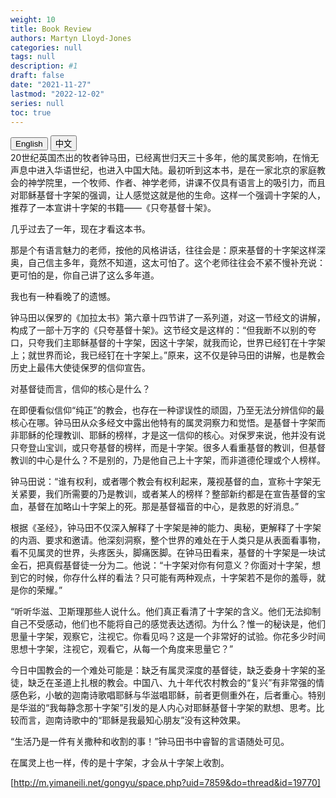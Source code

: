 ```yaml
---
weight: 10
title: Book Review
authors: Martyn Lloyd-Jones
categories: null
tags: null
description: #1
draft: false
date: "2021-11-27"
lastmod: "2022-12-02"
series: null
toc: true
---
```




<!--more-->

<!-- Tab links -->
<div class="tab">
  <button class="tablinks active" onclick="tablabel(event, 'english')">English</button>
  <button class="tablinks" onclick="tablabel(event, 'chinese')">中文</button>
  
</div>

<!-- Tab content -->
<div id="english" class="tabcontent" style="display:block">

</div>

<div id="chinese" class="tabcontent">
20世纪英国杰出的牧者钟马田，已经离世归天三十多年，他的属灵影响，在悄无声息中进入华语世纪，也进入中国大陆。最初听到这本书，是在一家北京的家庭教会的神学院里，一个牧师、作者、神学老师，讲课不仅具有语言上的吸引力，而且对耶稣基督十字架的强调，让人感觉这就是他的生命。这样一个强调十字架的人，推荐了一本宣讲十字架的书籍——《只夸基督十架》。  

几乎过去了一年，现在才看这本书。  

那是个有语言魅力的老师，按他的风格讲话，往往会是：原来基督的十字架这样深奥，自己信主多年，竟然不知道，这太可怕了。这个老师往往会不紧不慢补充说：更可怕的是，你自己讲了这么多年道。

我也有一种看晚了的遗憾。  

钟马田以保罗的《加拉太书》第六章十四节讲了一系列道，对这一节经文的讲解，构成了一部十万字的《只夸基督十架》。这节经文是这样的：“但我断不以别的夸口，只夸我们主耶稣基督的十字架，因这十字架，就我而论，世界已经钉在十字架上；就世界而论，我已经钉在十字架上。”原来，这不仅是钟马田的讲解，也是教会历史上最伟大使徒保罗的信仰宣告。  

对基督徒而言，信仰的核心是什么？  

在即便看似信仰“纯正”的教会，也存在一种谬误性的顽固，乃至无法分辨信仰的最核心在哪。钟马田从众多经文中露出他特有的属灵洞察力和觉悟。是基督十字架而非耶稣的伦理教训、耶稣的榜样，才是这一信仰的核心。对保罗来说，他并没有说只夸登山宝训，或只夸基督的榜样，而是十字架。很多人看重基督的教训，但基督教训的中心是什么？不是别的，乃是他自己上十字架，而非道德伦理或个人榜样。  

钟马田说：“谁有权利，或者哪个教会有权利起来，蔑视基督的血，宣称十字架无关紧要，我们所需要的乃是教训，或者某人的榜样？整部新约都是在宣告基督的宝血，基督在加略山十字架上的死。那是基督福音的中心，是救恩的好消息。”  

根据《圣经》，钟马田不仅深入解释了十字架是神的能力、奥秘，更解释了十字架的内涵、要求和邀请。他深刻洞察，整个世界的难处在于人类只是从表面看事物，看不见属灵的世界，头疼医头，脚痛医脚。在钟马田看来，基督的十字架是一块试金石，把真假基督徒一分为二。他说：“十字架对你有何意义？你面对十字架，想到它的时候，你存什么样的看法？只可能有两种观点，十字架若不是你的羞辱，就是你的荣耀。”  

“听听华滋、卫斯理那些人说什么。他们真正看清了十字架的含义。他们无法抑制自己不受感动，他们也不能将自己的感觉表达透彻。为什么？惟一的秘诀是，他们思量十字架，观察它，注视它。你看见吗？这是一个非常好的试验。你花多少时间思想十字架，注视它，观看它，从每一个角度来思量它？”  

今日中国教会的一个难处可能是：缺乏有属灵深度的基督徒，缺乏委身十字架的圣徒，缺乏在圣道上扎根的教会。中国八、九十年代农村教会的“复兴”有非常强的情感色彩，小敏的迦南诗歌唱耶稣与华滋唱耶稣，前者更侧重外在，后者重心。特别是华滋的“我每静念那十字架”引发的是人内心对耶稣基督十字架的默想、思考。比较而言，迦南诗歌中的“耶稣是我最知心朋友”没有这种效果。  

“生活乃是一件有关撒种和收割的事！”钟马田书中睿智的言语随处可见。  

在属灵上也一样，传的是十字架，才会从十字架上收割。  

[http://m.yimaneili.net/gongyu/space.php?uid=7859&do=thread&id=19770]
</div>

